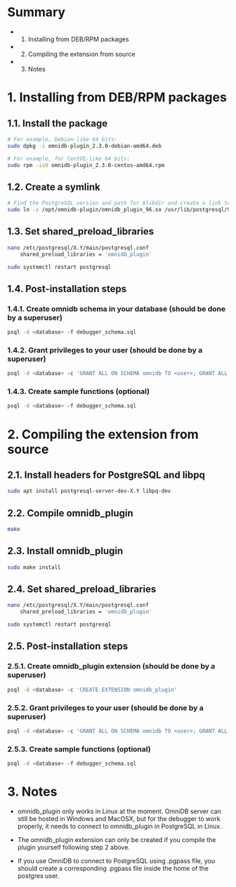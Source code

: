 # Summary

- 1. Installing from DEB/RPM packages
- 2. Compiling the extension from source
- 3. Notes

# 1. Installing from DEB/RPM packages

## 1.1. Install the package

```bash
# For example, Debian-like 64 bits:
sudo dpkg -i omnidb-plugin_2.3.0-debian-amd64.deb

# For example, for CentOS-like 64 bits:
sudo rpm -ivU omnidb-plugin_2.3.0-centos-amd64.rpm
```

## 1.2. Create a symlink

```bash
# Find the PostgreSQL version and path for $libdir and create a link to the specific library. For example:
sudo ln -s /opt/omnidb-plugin/omnidb_plugin_96.so /usr/lib/postgresql/9.6/lib/omnidb_plugin.so
```

## 1.3. Set shared_preload_libraries

```bash
nano /etc/postgresql/X.Y/main/postgresql.conf
    shared_preload_libraries = 'omnidb_plugin'

sudo systemctl restart postgresql
```

## 1.4. Post-installation steps

### 1.4.1. Create omnidb schema in your database (should be done by a superuser)

```bash
psql -d <database> -f debugger_schema.sql
```

### 1.4.2. Grant privileges to your user (should be done by a superuser)

```bash
psql -d <database> -c 'GRANT ALL ON SCHEMA omnidb TO <user>; GRANT ALL ON ALL TABLES IN SCHEMA omnidb TO <user>;
```

### 1.4.3. Create sample functions (optional)

```bash
psql -d <database> -f debugger_schema.sql
```

# 2. Compiling the extension from source

## 2.1. Install headers for PostgreSQL and libpq

```bash
sudo apt install postgresql-server-dev-X.Y libpq-dev
```

## 2.2. Compile omnidb_plugin

```bash
make
```

## 2.3. Install omnidb_plugin

```bash
sudo make install
```

## 2.4. Set shared_preload_libraries

```bash
nano /etc/postgresql/X.Y/main/postgresql.conf
    shared_preload_libraries = 'omnidb_plugin'

sudo systemctl restart postgresql
```

## 2.5. Post-installation steps

### 2.5.1. Create omnidb_plugin extension (should be done by a superuser)

```bash
psql -d <database> -c 'CREATE EXTENSION omnidb_plugin'
```

### 2.5.2. Grant privileges to your user (should be done by a superuser)

```bash
psql -d <database> -c 'GRANT ALL ON SCHEMA omnidb TO <user>; GRANT ALL ON ALL TABLES IN SCHEMA omnidb TO <user>;
```

### 2.5.3. Create sample functions (optional)

```bash
psql -d <database> -f debugger_schema.sql
```

# 3. Notes

- omnidb_plugin only works in Linux at the moment. OmniDB server can still be
hosted in Windows and MacOSX, but for the debugger to work properly, it needs to
connect to omnidb_plugin in PostgreSQL in Linux.

- The omnidb_plugin extension can only be created if you compile the plugin
yourself following step 2 above.

- If you use OmniDB to connect to PostgreSQL using .pgpass file, you should
create a corresponding .pgpass file inside the home of the postgres user.
